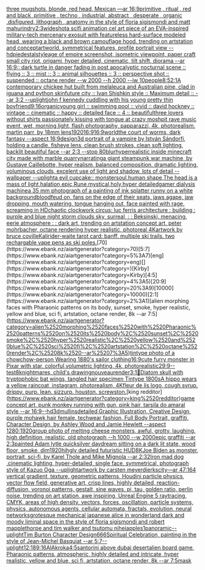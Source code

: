 [three mugshots, blonde, red head, Mexican —ar 16:9](https://www.ebank.nz/aiartgenerator?category=three%2520mugshots%2C%2520blonde%2C%2520red%2520head%2C%2520Mexican%2520%E2%80%94ar%252016%3A9)[primitive , ritual , red and black ,primitive , techno , industrial, abstract , desperate , organic ,disfigured, lithograph , anatomy in the style of floria sigismondi and matt mahurin](https://www.ebank.nz/aiartgenerator?category=primitive%2520%2C%2520ritual%2520%2C%2520red%2520and%2520black%2520%2Cprimitive%2520%2C%2520techno%2520%2C%2520industrial%2C%2520abstract%2520%2C%2520desperate%2520%2C%2520organic%2520%2Cdisfigured%2C%2520lithograph%2520%2C%2520anatomy%2520in%2520the%2520style%2520of%2520floria%2520sigismondi%2520and%2520matt%2520mahurin)[dry](https://www.ebank.nz/aiartgenerator?category=dry)[2:3](https://www.ebank.nz/aiartgenerator?category=2%3A3)[wideshot](https://www.ebank.nz/aiartgenerator?category=wideshot)[a scifi animation cel art piece of an EVA-inspired military-tech mercenary exosuit with featureless hard-surface modeled head, wearing a black and brown camouflage hood. trending on artstation and conceptartworld. symmetrical features, profile portrait view --hd](https://www.ebank.nz/aiartgenerator?category=a%2520scifi%2520animation%2520cel%2520art%2520piece%2520of%2520an%2520EVA-inspired%2520military-tech%2520mercenary%2520exosuit%2520with%2520featureless%2520hard-surface%2520modeled%2520head%2C%2520wearing%2520a%2520black%2520and%2520brown%2520camouflage%2520hood.%2520trending%2520on%2520artstation%2520and%2520conceptartworld.%2520symmetrical%2520features%2C%2520profile%2520portrait%2520view%2520--hd)[piedestal](https://www.ebank.nz/aiartgenerator?category=piedestal)[style](https://www.ebank.nz/aiartgenerator?category=style)[age of empire screenshot, isometric viewpoint, paper craft small city riot, origami, hyper detailed, cinematic, tilt shift, diorama    --ar 16:9](https://www.ebank.nz/aiartgenerator?category=age%2520of%2520empire%2520screenshot%2C%2520isometric%2520viewpoint%2C%2520paper%2520craft%2520small%2520city%2520riot%2C%2520origami%2C%2520hyper%2520detailed%2C%2520cinematic%2C%2520tilt%2520shift%2C%2520diorama%2520%2520%2520%2520--ar%252016%3A9)[:: dark turtle in danger fading in post apocalyptic nocturnal scene :: flying :: 3 ::  mist :: 3 :: animal silhouettes :: 3 :: perspective shot :: suspended :: octane render --w 2000 --h 2000 --iw 10](https://www.ebank.nz/aiartgenerator?category=%3A%3A%2520dark%2520turtle%2520in%2520danger%2520fading%2520in%2520post%2520apocalyptic%2520nocturnal%2520scene%2520%3A%3A%2520flying%2520%3A%3A%25203%2520%3A%3A%2520%2520mist%2520%3A%3A%25203%2520%3A%3A%2520animal%2520silhouettes%2520%3A%3A%25203%2520%3A%3A%2520perspective%2520shot%2520%3A%3A%2520suspended%2520%3A%3A%2520octane%2520render%2520--w%25202000%2520--h%25202000%2520--iw%252010)[people](https://www.ebank.nz/aiartgenerator?category=people)[8:5](https://www.ebank.nz/aiartgenerator?category=8%3A5)[2:1](https://www.ebank.nz/aiartgenerator?category=2%3A1)[A contemporary chickee hut built from melaleuca and Australian pine, clad in iguana and python skin](https://www.ebank.nz/aiartgenerator?category=A%2520contemporary%2520chickee%2520hut%2520built%2520from%2520melaleuca%2520and%2520Australian%2520pine%2C%2520clad%2520in%2520iguana%2520and%2520python%2520skin)[future city :: Ivan Shishkin style :: Maximum detail :: --ar 3:2 --uplight](https://www.ebank.nz/aiartgenerator?category=future%2520city%2520%3A%3A%2520Ivan%2520Shishkin%2520style%2520%3A%3A%2520Maximum%2520detail%2520%3A%3A%2520--ar%25203%3A2%2520--uplight)[john f kennedy cuddling with his young pretty thin boyfriend](https://www.ebank.nz/aiartgenerator?category=john%2520f%2520kennedy%2520cuddling%2520with%2520his%2520young%2520pretty%2520thin%2520boyfriend)[9:16](https://www.ebank.nz/aiartgenerator?category=9%3A16)[organic](https://www.ebank.nz/aiartgenerator?category=organic)[young girl :: swimming pool :: vivid :: david hockney :: vintage :: cinematic :: happy :: detailed face :: 4 :: beautiful](https://www.ebank.nz/aiartgenerator?category=young%2520girl%2520%3A%3A%2520swimming%2520pool%2520%3A%3A%2520vivid%2520%3A%3A%2520david%2520hockney%2520%3A%3A%2520vintage%2520%3A%3A%2520cinematic%2520%3A%3A%2520happy%2520%3A%3A%2520detailed%2520face%2520%3A%3A%25204%2520%3A%3A%2520beautiful)[three lovers without shirts passionately kissing with tongue at crazy moshpit rave music event, wet, morning light, flash photography, papparazzi, 4k, photorealism, martin parr, by 18mm lens](https://www.ebank.nz/aiartgenerator?category=three%2520lovers%2520without%2520shirts%2520passionately%2520kissing%2520with%2520tongue%2520at%2520crazy%2520moshpit%2520rave%2520music%2520event%2C%2520wet%2C%2520morning%2520light%2C%2520flash%2520photography%2C%2520papparazzi%2C%25204k%2C%2520photorealism%2C%2520martin%2520parr%2C%2520by%252018mm%2520lens)[1920](https://www.ebank.nz/aiartgenerator?category=1920)[16:9](https://www.ebank.nz/aiartgenerator?category=16%3A9)[16:9](https://www.ebank.nz/aiartgenerator?category=16%3A9)[world](https://www.ebank.nz/aiartgenerator?category=world)[the court of worms, dark fantasy --aspect 16:9](https://www.ebank.nz/aiartgenerator?category=the%2520court%2520of%2520worms%2C%2520dark%2520fantasy%2520--aspect%252016%3A9)[design](https://www.ebank.nz/aiartgenerator?category=design)[3d portrait of a vampire by István Sándorfi, holding a candle, fisheye lens, clean brush strokes, clean soft lighting, backlit beautiful face --ar 2:3 --stop 80](https://www.ebank.nz/aiartgenerator?category=3d%2520portrait%2520of%2520a%2520vampire%2520by%2520Istv%C3%A1n%2520S%C3%A1ndorfi%2C%2520holding%2520a%2520candle%2C%2520fisheye%2520lens%2C%2520clean%2520brush%2520strokes%2C%2520clean%2520soft%2520lighting%2C%2520backlit%2520beautiful%2520face%2520--ar%25202%3A3%2520--stop%252080)[blur](https://www.ebank.nz/aiartgenerator?category=blur)[hyperrealistic inside minecraft city made with marble quarry](https://www.ebank.nz/aiartgenerator?category=hyperrealistic%2520inside%2520minecraft%2520city%2520made%2520with%2520marble%2520quarry)[narrating](https://www.ebank.nz/aiartgenerator?category=narrating)[a giant steampunk war machine, by Gustave Caillebotte, hyper realism, balanced composition, dramatic lighting, voluminous clouds, excelent use of light and shadow, lots of detail --wallpaper --uplight](https://www.ebank.nz/aiartgenerator?category=a%2520giant%2520steampunk%2520war%2520machine%2C%2520by%2520Gustave%2520Caillebotte%2C%2520hyper%2520realism%2C%2520balanced%2520composition%2C%2520dramatic%2520lighting%2C%2520voluminous%2520clouds%2C%2520excelent%2520use%2520of%2520light%2520and%2520shadow%2C%2520lots%2520of%2520detail%2520--wallpaper%2520--uplight)[a evil cupcake:: monster](https://www.ebank.nz/aiartgenerator?category=a%2520evil%2520cupcake%3A%3A%2520monster)[soul,human shape,The head is a mass of light,halation,epic,Rune,mystical,holy,hyper detailed](https://www.ebank.nz/aiartgenerator?category=soul%2Chuman%2520shape%2CThe%2520head%2520is%2520a%2520mass%2520of%2520light%2Chalation%2Cepic%2CRune%2Cmystical%2Choly%2Chyper%2520detailed)[gamer dialysis machine](https://www.ebank.nz/aiartgenerator?category=gamer%2520dialysis%2520machine)[a 35 mm photograph of a painting of ink splatter runny on a white background](https://www.ebank.nz/aiartgenerator?category=a%252035%2520mm%2520photograph%2520of%2520a%2520painting%2520of%2520ink%2520splatter%2520runny%2520on%2520a%2520white%2520background)[bloodfeud on, fans on the edge of their seats, jaws agape, jaw dropping, mouth watering, tongue hanging out, face painted with rage, screaming in HD](https://www.ebank.nz/aiartgenerator?category=bloodfeud%2520on%2C%2520fans%2520on%2520the%2520edge%2520of%2520their%2520seats%2C%2520jaws%2520agape%2C%2520jaw%2520dropping%2C%2520mouth%2520watering%2C%2520tongue%2520hanging%2520out%2C%2520face%2520painted%2520with%2520rage%2C%2520screaming%2520in%2520HD)[chaotic clockwork circus](https://www.ebank.nz/aiartgenerator?category=chaotic%2520clockwork%2520circus)[: luc ferris architecture : building : purple and blue night storm clouds sky, surreal, : :  Beksinski, menacing, eerie atmosphere : : dark art, trending on artstation concept art, peter mohrbacher, octane rendering hyper realistic, photoreal 4K](https://www.ebank.nz/aiartgenerator?category=%3A%2520luc%2520ferris%2520architecture%2520%3A%2520building%2520%3A%2520purple%2520and%2520blue%2520night%2520storm%2520clouds%2520sky%2C%2520surreal%2C%2520%3A%2520%3A%2520%2520Beksinski%2C%2520menacing%2C%2520eerie%2520atmosphere%2520%3A%2520%3A%2520dark%2520art%2C%2520trending%2520on%2520artstation%2520concept%2520art%2C%2520peter%2520mohrbacher%2C%2520octane%2520rendering%2520hyper%2520realistic%2C%2520photoreal%25204K)[artwork by bruce coville](https://www.ebank.nz/aiartgenerator?category=artwork%2520by%2520bruce%2520coville)[Kali](https://www.ebank.nz/aiartgenerator?category=Kali)[rider-waite tarot card: banff. multiple ski trails. two rechargable vape pens as ski poles.](https://www.ebank.nz/aiartgenerator?category=rider-waite%2520tarot%2520card%3A%2520banff.%2520multiple%2520ski%2520trails.%2520two%2520rechargable%2520vape%2520pens%2520as%2520ski%2520poles.)[70](https://www.ebank.nz/aiartgenerator?category=70)[5:7](https://www.ebank.nz/aiartgenerator?category=5%3A7)[eng](https://www.ebank.nz/aiartgenerator?category=eng)[](https://www.ebank.nz/aiartgenerator?category=)[Kirby](https://www.ebank.nz/aiartgenerator?category=Kirby)[4:5](https://www.ebank.nz/aiartgenerator?category=4%3A5)[20:9](https://www.ebank.nz/aiartgenerator?category=20%3A9)[10000](https://www.ebank.nz/aiartgenerator?category=10000)[2:1](https://www.ebank.nz/aiartgenerator?category=2%3A1)[alien morphing faces with Pharaonic patterns on its body, sunset, smoke, hyper realistic, yellow and blue, sci fi, artstation, octane render, 8k --ar 7:5](https://www.ebank.nz/aiartgenerator?category=alien%2520morphing%2520faces%2520with%2520Pharaonic%2520patterns%2520on%2520its%2520body%2C%2520sunset%2C%2520smoke%2C%2520hyper%2520realistic%2C%2520yellow%2520and%2520blue%2C%2520sci%2520fi%2C%2520artstation%2C%2520octane%2520render%2C%25208k%2520--ar%25207%3A5)[tintype photo of a chowchow-person Wearing 1880's sailor clothing](https://www.ebank.nz/aiartgenerator?category=tintype%2520photo%2520of%2520a%2520chowchow-person%2520Wearing%25201880%27s%2520sailor%2520clothing)[16:9](https://www.ebank.nz/aiartgenerator?category=16%3A9)[cute furry monster in Pixar with star, colorful,volumetric lighting, 4k, photorealistic](https://www.ebank.nz/aiartgenerator?category=cute%2520furry%2520monster%2520in%2520Pixar%2520with%2520star%2C%2520colorful%2Cvolumetric%2520lighting%2C%25204k%2C%2520photorealistic)[29:9](https://www.ebank.nz/aiartgenerator?category=29%3A9)[--test](https://www.ebank.nz/aiartgenerator?category=--test)[8k](https://www.ebank.nz/aiartgenerator?category=8k)[nightmares, child's drawing](https://www.ebank.nz/aiartgenerator?category=nightmares%2C%2520child%27s%2520drawing)[nouveau](https://www.ebank.nz/aiartgenerator?category=nouveau)[render](https://www.ebank.nz/aiartgenerator?category=render)[3:1](https://www.ebank.nz/aiartgenerator?category=3%3A1)[🥦](https://www.ebank.nz/aiartgenerator?category=%F0%9F%A5%A6)[Diatom skull with tryptophobic bat wings, tangled hair specimen Tintype 1800s](https://www.ebank.nz/aiartgenerator?category=Diatom%2520skull%2520with%2520tryptophobic%2520bat%2520wings%2C%2520tangled%2520hair%2520specimen%2520Tintype%25201800s)[A hippo wears a yellow raincoat, instagram, photorealism, 4K](https://www.ebank.nz/aiartgenerator?category=A%2520hippo%2520wears%2520a%2520yellow%2520raincoat%2C%2520instagram%2C%2520photorealism%2C%25204K)[fleur de lis logo, cough syrup. drippy. purp. lean. sizzurp. houston. screwston.](https://www.ebank.nz/aiartgenerator?category=fleur%2520de%2520lis%2520logo%2C%2520cough%2520syrup.%2520drippy.%2520purp.%2520lean.%2520sizzurp.%2520houston.%2520screwston.)[king redditor](https://www.ebank.nz/aiartgenerator?category=king%2520redditor)[game concept art, punk monkey running with gun, pink hair, tarsila do amaral style --ar 16:9](https://www.ebank.nz/aiartgenerator?category=game%2520concept%2520art%2C%2520punk%2520monkey%2520running%2520with%2520gun%2C%2520pink%2520hair%2C%2520tarsila%2520do%2520amaral%2520style%2520--ar%252016%3A9)[--hd](https://www.ebank.nz/aiartgenerator?category=--hd)[3d](https://www.ebank.nz/aiartgenerator?category=3d)[mullins](https://www.ebank.nz/aiartgenerator?category=mullins)[detailed,](https://www.ebank.nz/aiartgenerator?category=detailed%2C)[Graphic Illustration, Creative Design, purple mohawk hair female, techwear fashion, Full Body Portrait, graffiti, Character Design, by Ashley Wood and Jamie Hewlett --aspect 1280:1920](https://www.ebank.nz/aiartgenerator?category=Graphic%2520Illustration%2C%2520Creative%2520Design%2C%2520purple%2520mohawk%2520hair%2520female%2C%2520techwear%2520fashion%2C%2520Full%2520Body%2520Portrait%2C%2520graffiti%2C%2520Character%2520Design%2C%2520by%2520Ashley%2520Wood%2520and%2520Jamie%2520Hewlett%2520--aspect%25201280%3A1920)[group photo of melting cheese monsters, awful, grotty, laughing, high definition, realistic, old photograph --h 1000 --w 2000](https://www.ebank.nz/aiartgenerator?category=group%2520photo%2520of%2520melting%2520cheese%2520monsters%2C%2520awful%2C%2520grotty%2C%2520laughing%2C%2520high%2520definition%2C%2520realistic%2C%2520old%2520photograph%2520--h%25201000%2520--w%25202000)[epic graffiti --ar 2:3](https://www.ebank.nz/aiartgenerator?category=epic%2520graffiti%2520--ar%25202%3A3)[painted Adam lytle quicksilver daydream sitting on a dark lit state, wood floor, smoke, dim](https://www.ebank.nz/aiartgenerator?category=painted%2520Adam%2520lytle%2520quicksilver%2520daydream%2520sitting%2520on%2520a%2520dark%2520lit%2520state%2C%2520wood%2520floor%2C%2520smoke%2C%2520dim)[1920](https://www.ebank.nz/aiartgenerator?category=1920)[hihgly detailed futuristic HUD](https://www.ebank.nz/aiartgenerator?category=hihgly%2520detailed%2520futuristic%2520HUD)[8K](https://www.ebank.nz/aiartgenerator?category=8K)[Joe Biden as monster, portrait, sci-fi, by Karel Thole and Mike Mignola --ar 2:3](https://www.ebank.nz/aiartgenerator?category=Joe%2520Biden%2520as%2520monster%2C%2520portrait%2C%2520sci-fi%2C%2520by%2520Karel%2520Thole%2520and%2520Mike%2520Mignola%2520--ar%25202%3A3)[2](https://www.ebank.nz/aiartgenerator?category=2)[Iron mad dog ,cinematic lighting, hyper-detailed, single face, symmetrical, photograph style of Kazuo Oga --uplight](https://www.ebank.nz/aiartgenerator?category=Iron%2520mad%2520dog%2520%2Ccinematic%2520lighting%2C%2520hyper-detailed%2C%2520single%2520face%2C%2520symmetrical%2C%2520photograph%2520style%2520of%2520Kazuo%2520Oga%2520--uplight)[artwork by carsten meyerdierks](https://www.ebank.nz/aiartgenerator?category=artwork%2520by%2520carsten%2520meyerdierks)[city](https://www.ebank.nz/aiartgenerator?category=city)[—ar 47:164 vertical gradient, texture, geometric patterns, Houdini particle physics, vector flow field, generative art, crisp lines, highly detailed, reaction-diffusion, voronoi patterns, gestalt, sine waves, pi, tau, golden ratio, perlin noise, trending on art station, awe inspiring, Unreal Engine 5 raytracing, CMYK, areas of high density, vectors, forces, oscillation, particle systems, physics, autonomous agents, cellular automata, fractals, evolution, neural networks](https://www.ebank.nz/aiartgenerator?category=%E2%80%94ar%252047%3A164%2520vertical%2520gradient%2C%2520texture%2C%2520geometric%2520patterns%2C%2520Houdini%2520particle%2520physics%2C%2520vector%2520flow%2520field%2C%2520generative%2520art%2C%2520crisp%2520lines%2C%2520highly%2520detailed%2C%2520reaction-diffusion%2C%2520voronoi%2520patterns%2C%2520gestalt%2C%2520sine%2520waves%2C%2520pi%2C%2520tau%2C%2520golden%2520ratio%2C%2520perlin%2520noise%2C%2520trending%2520on%2520art%2520station%2C%2520awe%2520inspiring%2C%2520Unreal%2520Engine%25205%2520raytracing%2C%2520CMYK%2C%2520areas%2520of%2520high%2520density%2C%2520vectors%2C%2520forces%2C%2520oscillation%2C%2520particle%2520systems%2C%2520physics%2C%2520autonomous%2520agents%2C%2520cellular%2520automata%2C%2520fractals%2C%2520evolution%2C%2520neural%2520networks)[grotesque mechanical japanese alice in wonderland dark and moody liminal space in the style of floria sigismondi and robert mapplethorpe and tim walker and tsutomu nihei](https://www.ebank.nz/aiartgenerator?category=grotesque%2520mechanical%2520japanese%2520alice%2520in%2520wonderland%2520dark%2520and%2520moody%2520liminal%2520space%2520in%2520the%2520style%2520of%2520floria%2520sigismondi%2520and%2520robert%2520mapplethorpe%2520and%2520tim%2520walker%2520and%2520tsutomu%2520nihei)[apples](https://www.ebank.nz/aiartgenerator?category=apples)[1](https://www.ebank.nz/aiartgenerator?category=1)[panoramic](https://www.ebank.nz/aiartgenerator?category=panoramic)[--uplight](https://www.ebank.nz/aiartgenerator?category=--uplight)[Tim Burton Character Design](https://www.ebank.nz/aiartgenerator?category=Tim%2520Burton%2520Character%2520Design)[666](https://www.ebank.nz/aiartgenerator?category=666)[Spiritual Celebration, painting in the style of Jean-Michel Basquiat --ar 5:7](https://www.ebank.nz/aiartgenerator?category=Spiritual%2520Celebration%2C%2520painting%2520in%2520the%2520style%2520of%2520Jean-Michel%2520Basquiat%2520--ar%25205%3A7)[--uplight](https://www.ebank.nz/aiartgenerator?category=--uplight)[12:18](https://www.ebank.nz/aiartgenerator?category=12%3A18)[9:16](https://www.ebank.nz/aiartgenerator?category=9%3A16)[AlAkroka](https://www.ebank.nz/aiartgenerator?category=AlAkroka)[4:5](https://www.ebank.nz/aiartgenerator?category=4%3A5)[santorini above dubai desert](https://www.ebank.nz/aiartgenerator?category=santorini%2520above%2520dubai%2520desert)[alien board game, Pharaonic patterns, atmospheric, highly detailed and intricate, hyper realistic, yellow and blue, sci fi, artstation, octane render, 8k --ar 7:5](https://www.ebank.nz/aiartgenerator?category=alien%2520board%2520game%2C%2520Pharaonic%2520patterns%2C%2520atmospheric%2C%2520highly%2520detailed%2520and%2520intricate%2C%2520hyper%2520realistic%2C%2520yellow%2520and%2520blue%2C%2520sci%2520fi%2C%2520artstation%2C%2520octane%2520render%2C%25208k%2520--ar%25207%3A5)[mask](https://www.ebank.nz/aiartgenerator?category=mask)